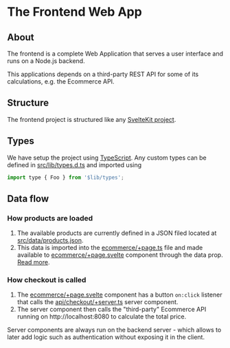# The Frontend Web App

## About

The frontend is a complete Web Application that serves a user interface and runs on a Node.js backend.

This applications depends on a third-party REST API for some of its calculations, e.g. the Ecommerce API.

## Structure

The frontend project is structured like any [SvelteKit project](https://kit.svelte.dev/docs/project-structure).

## Types

We have setup the project using [TypeScript](https://www.typescriptlang.org/). Any custom types can be defined in [src/lib/types.d.ts](../src/lib/types.d.ts) and imported using 

```javascript
import type { Foo } from '$lib/types';
```

## Data flow

### How products are loaded

1. The available products are currently defined in a JSON filed located at [src/data/products.json](../src/data/products.json). 
2. This data is imported into the [ecommerce/+page.ts](../src/routes/checkout/+page.ts) file and made available to [ecommerce/+page.svelte](../src/routes/checkout/+page.svelte) component through the data prop. [Read more](https://kit.svelte.dev/docs/load).

### How checkout is called

1. The [ecommerce/+page.svelte](../src/routes/checkout/+page.svelte) component has a button `on:click` listener that calls the [api/checkout/+server.ts](../src/routes/api/checkout/+server.ts) server component. 
2. The server component then calls the "third-party" Ecommerce API running on http://localhost:8080 to calculate the total price.

Server components are always run on the backend server - which allows to later add logic such as authentication without exposing it in the client. 